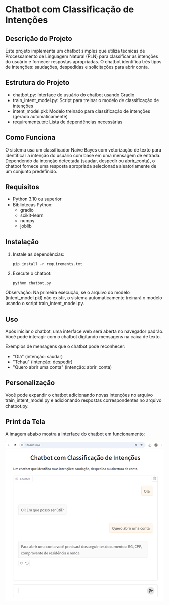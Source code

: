 # Chatbot com Classificação de Intenções

## Descrição do Projeto
Este projeto implementa um chatbot simples que utiliza técnicas de Processamento de Linguagem Natural (PLN)
para classificar as intenções do usuário e fornecer respostas apropriadas. O chatbot identifica três tipos
de intenções: saudações, despedidas e solicitações para abrir conta.

## Estrutura do Projeto
- chatbot.py: Interface de usuário do chatbot usando Gradio
- train_intent_model.py: Script para treinar o modelo de classificação de intenções
- intent_model.pkl: Modelo treinado para classificação de intenções (gerado automaticamente)
- requirements.txt: Lista de dependências necessárias

## Como Funciona
O sistema usa um classificador Naive Bayes com vetorização de texto para identificar a intenção do usuário
com base em uma mensagem de entrada. Dependendo da intenção detectada (saudar, despedir ou abrir_conta),
o chatbot fornece uma resposta apropriada selecionada aleatoriamente de um conjunto predefinido.

## Requisitos
- Python 3.10 ou superior
- Bibliotecas Python:
  - gradio
  - scikit-learn
  - numpy
  - joblib

## Instalação
1. Instale as dependências:
   ```
   pip install -r requirements.txt
   ```

2. Execute o chatbot:
   ```
   python chatbot.py
   ```
   
Observação: Na primeira execução, se o arquivo do modelo (intent_model.pkl) não existir,
o sistema automaticamente treinará o modelo usando o script train_intent_model.py.

## Uso
Após iniciar o chatbot, uma interface web será aberta no navegador padrão.
Você pode interagir com o chatbot digitando mensagens na caixa de texto.

Exemplos de mensagens que o chatbot pode reconhecer:
- "Olá" (intenção: saudar)
- "Tchau" (intenção: despedir) 
- "Quero abrir uma conta" (intenção: abrir_conta)

## Personalização
Você pode expandir o chatbot adicionando novas intenções no arquivo train_intent_model.py
e adicionando respostas correspondentes no arquivo chatbot.py.

## Print da Tela

A imagem abaixo mostra a interface do chatbot em funcionamento:

![Interface do Chatbot](image.png)
